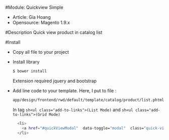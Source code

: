 #Module: Quickview Simple
- Article: Gia Hoang
- Opensource: Magento 1.9.x

#Description
Quick view product in catalog list

#Install
- Copy all file to your project

- Install library
  ```sh
  $ bower install
  ```
  Extension required jquery and bootstrap

- Add line code to your template.
  Here, I put to file :
  ```sh
  app/design/frontend/rwd/default/template/catalog/product/list.phtml
  ```
  In tag ```sh<ul class="add-to-links">(List Mode)``` and ```sh<ul class="add-to-links">(Grid Mode)```
  ```sh
    <li>
      <a href="#quickViewModal"  data-toggle="modal"  class="quick-view-link" data-url="<?php echo Mage::getBaseUrl(), 'quickview/quickview/view/id/', $_product->getId() ?>/"><?php echo $this->__('Quick View') ?></a>
    </li>
  ```